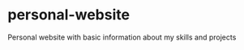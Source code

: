 personal-website
================

Personal website with basic information about my skills and projects
